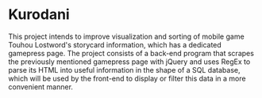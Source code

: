 # Kurodani

This project intends to improve visualization and sorting of mobile game Touhou Lostword's storycard information, which has a dedicated  gamepress page.
The project consists of a back-end program that scrapes the previously mentioned gamepress page with jQuery and uses RegEx to parse  its HTML into useful information in the shape of a SQL database, which will be used by the front-end to display or filter this data in a more convenient manner.
